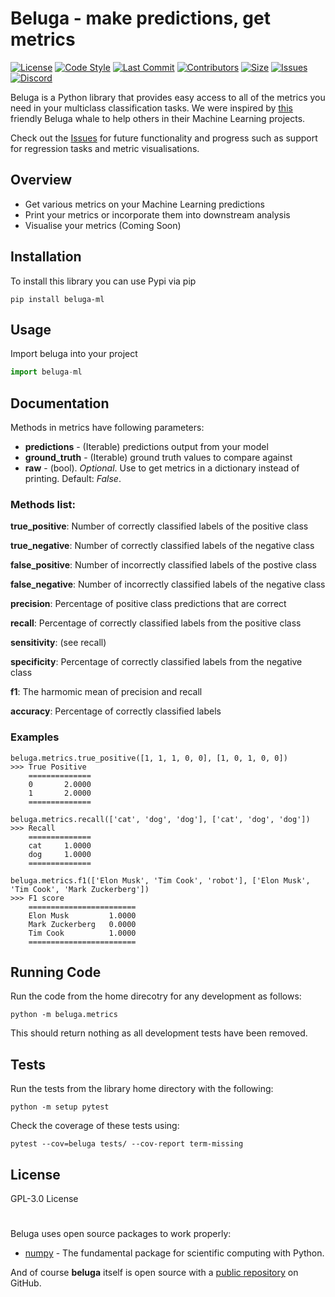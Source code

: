 # Beluga - make predictions, get metrics

[![License](https://img.shields.io/github/license/datasciencewithdaniel/beluga?style=plastic)](https://github.com/datasciencewithdaniel/beluga/blob/main/LICENSE)
[![Code Style](https://img.shields.io/badge/code%20style-black-000000.svg?style=plastic)](https://github.com/psf/black)
[![Last Commit](https://img.shields.io/github/last-commit/datasciencewithdaniel/beluga?style=plastic)](https://github.com/datasciencewithdaniel/beluga/commits/main)
[![Contributors](https://img.shields.io/github/contributors/datasciencewithdaniel/beluga?style=plastic)](https://github.com/datasciencewithdaniel/beluga/graphs/contributors)
[![Size](https://img.shields.io/github/repo-size/datasciencewithdaniel/beluga?style=plastic)]()
[![Issues](https://img.shields.io/github/issues/datasciencewithdaniel/beluga?style=plastic)](https://github.com/datasciencewithdaniel/beluga/issues)
[![Discord](https://img.shields.io/discord/851059417562742854?style=plastic)](https://discord.gg/D3KfXbdZgk)

Beluga is a Python library that provides easy access to all of the metrics you need in your multiclass classification tasks. We were inspired by [this](https://www.youtube.com/watch?v=0qRgWubbPxQ) friendly Beluga whale to help others in their Machine Learning projects.

Check out the [Issues](https://github.com/datasciencewithdaniel/beluga/issues) for future functionality and progress such as support for regression tasks and metric visualisations.

## Overview

  - Get various metrics on your Machine Learning predictions
  - Print your metrics or incorporate them into downstream analysis
  - Visualise your metrics (Coming Soon)

## Installation

To install this library you can use Pypi via pip

```
pip install beluga-ml
```

## Usage

Import beluga into your project

```py
import beluga-ml
```


## Documentation

Methods in metrics have following parameters:

* **predictions** - (Iterable) predictions output from your model
* **ground_truth** - (Iterable) ground truth values to compare against
* **raw** - (bool). *Optional*. Use to get metrics in a dictionary instead of printing. Default: *False*.

### Methods list:

**true_positive**: Number of correctly classified labels of the positive class

**true_negative**: Number of correctly classified labels of the negative class

**false_positive**: Number of incorrectly classified labels of the postive class

**false_negative**: Number of incorrectly classified labels of the negative class

**precision**: Percentage of positive class predictions that are correct

**recall**: Percentage of correctly classified labels from the positive class

**sensitivity**: (see recall)

**specificity**: Percentage of correctly classified labels from the negative class

**f1**: The harmomic mean of precision and recall

**accuracy**: Percentage of correctly classified labels

### Examples

```
beluga.metrics.true_positive([1, 1, 1, 0, 0], [1, 0, 1, 0, 0])
>>> True Positive
    ==============
    0       2.0000
    1       2.0000
    ==============

beluga.metrics.recall(['cat', 'dog', 'dog'], ['cat', 'dog', 'dog'])
>>> Recall
    ==============
    cat     1.0000
    dog     1.0000
    ==============

beluga.metrics.f1(['Elon Musk', 'Tim Cook', 'robot'], ['Elon Musk', 'Tim Cook', 'Mark Zuckerberg'])
>>> F1 score
    ========================
    Elon Musk         1.0000
    Mark Zuckerberg   0.0000
    Tim Cook          1.0000
    ========================
```

## Running Code
Run the code from the home direcotry for any development as follows:
```
python -m beluga.metrics
```
This should return nothing as all development tests have been removed.
## Tests
Run the tests from the library home directory with the following:
```
python -m setup pytest
```
Check the coverage of these tests using:
```
pytest --cov=beluga tests/ --cov-report term-missing
```

## License

GPL-3.0 License

#
Beluga uses open source packages to work properly:

* [numpy](https://github.com/numpy/numpy) - The fundamental package for scientific computing with Python.

And of course **beluga** itself is open source with a [public repository](https://github.com/datasciencewithdaniel/beluga) on GitHub.
